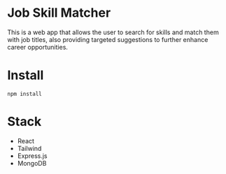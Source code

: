 # Job Skill Matcher
This is a web app that allows the user to search for skills and match them with job titles, also providing targeted suggestions to further enhance career opportunities.

# Install
```
npm install
```

# Stack
- React
- Tailwind
- Express.js
- MongoDB
